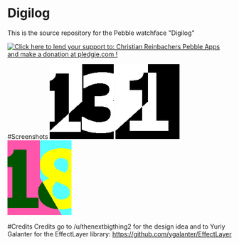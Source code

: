 Digilog
==============

This is the source repository for the Pebble watchface "Digilog"

<a href='https://pledgie.com/campaigns/28156'><img alt='Click here to lend your support to: Christian Reinbachers Pebble Apps and make a donation at pledgie.com !' src='https://pledgie.com/campaigns/28156.png?skin_name=chrome' border='0' ></a>

#Screenshots
<img src="https://raw.githubusercontent.com/reini1305/digilog/master/store/pebble-screenshot_2015-07-05_13-38-21.png"></img>
<img src="https://raw.githubusercontent.com/reini1305/digilog/master/store/pebble-screenshot_2015-07-05_13-38-45.png"></img>
<img src="https://raw.githubusercontent.com/reini1305/digilog/master/store/pebble-screenshot_2015-07-08_18-25-01.png"></img>

#Credits
Credits go to /u/thenextbigthing2 for the design idea and to Yuriy Galanter for the EffectLayer library: https://github.com/ygalanter/EffectLayer

